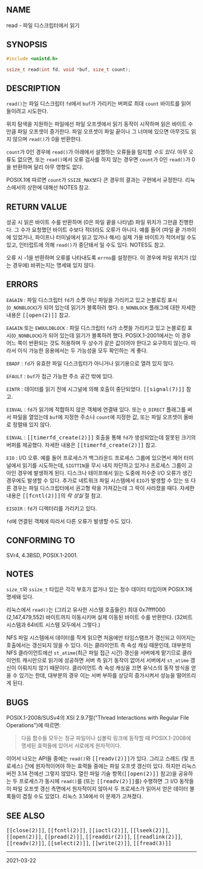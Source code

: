 ## NAME

read - 파일 디스크립터에서 읽기

## SYNOPSIS

```c
#include <unistd.h>

ssize_t read(int fd, void *buf, size_t count);
```

## DESCRIPTION

`read()`는 파일 디스크립터 `fd`에서 `buf`가 가리키는 버퍼로 최대 `count` 바이트를 읽어 들이려고 시도한다.

위치 탐색을 지원하는 파일에선 파일 오프셋에서 읽기 동작이 시작하며 읽은 바이트 수만큼 파일 오프셋이 증가한다. 파일 오프셋이 파일 끝이나 그 너머에 있으면 아무것도 읽지 않으며 `read()`가 0을 반환한다.

`count`가 0인 경우에 `read()`가 아래에서 설명하는 오류들을 탐지할 *수도 있다*. 아무 오류도 없으면, 또는 `read()`에서 오류 검사를 하지 않는 경우면 `count`가 0인 `read()`가 0을 반환하며 달리 아무 영향도 없다.

POSIX.1에 따르면 `count`가 `SSIZE_MAX`보다 큰 경우의 결과는 구현에서 규정한다. 리눅스에서의 상한에 대해선 NOTES 참고.

## RETURN VALUE

성공 시 읽은 바이트 수를 반환하며 (0은 파일 끝을 나타냄) 파일 위치가 그만큼 진행한다. 그 수가 요청했던 바이트 수보다 적더라도 오류가 아니다. 예를 들어 (파일 끝 가까이에 있었거나, 파이프나 터미널에서 읽고 있거나 해서) 실제 가용 바이트가 적어서일 수도 있고, 인터럽트에 의해 `read()`가 중단돼서 일 수도 있다. NOTES도 참고.

오류 시 -1을 반환하며 오류를 나타내도록 `errno`를 설정한다. 이 경우에 파일 위치가 (있는 경우에) 바뀌는지는 명세돼 있지 않다.

## ERRORS

`EAGAIN`
:   파일 디스크립터 `fd`가 소켓 아닌 파일을 가리키고 있고 논블로킹 표시(`O_NONBLOCK`)가 되어 있는데 읽기가 블록하려 했다. `O_NONBLOCK` 플래그에 대한 자세한 내용은 <tt>[[open(2)]]</tt> 참고.

`EAGAIN` 또는 `EWOULDBLOCK`
:   파일 디스크립터 `fd`가 소켓을 가리키고 있고 논블로킹 표시(`O_NONBLOCK`)가 되어 있는데 읽기가 블록하려 했다. POSIX.1-2001에서는 이 경우 어느 쪽이 반환되는 것도 허용하며 두 상수가 같은 값이어야 한다고 요구하지 않는다. 따라서 이식 가능한 응용에서는 두 가능성을 모두 확인하는 게 좋다.

`EBADF`
:   `fd`가 유효한 파일 디스크립터가 아니거나 읽기용으로 열려 있지 않다.

`EFAULT`
:   `buf`가 접근 가능한 주소 공간 밖에 있다.

`EINTR`
:   데이터를 읽기 전에 시그널에 의해 호출이 중단되었다. <tt>[[signal(7)]]</tt> 참고.

`EINVAL`
:   `fd`가 읽기에 적합하지 않은 객체에 연결돼 있다. 또는 `O_DIRECT` 플래그를 써서 파일을 열었는데 `buf`에 지정한 주소나 `count`에 지정한 값, 또는 파일 오프셋이 올바로 정렬돼 있지 않다.

`EINVAL`
:   <tt>[[timerfd_create(2)]]</tt> 호출을 통해 `fd`가 생성되었는데 잘못된 크기의 버퍼를 제공했다. 자세한 내용은 <tt>[[timerfd_create(2)]]</tt> 참고.

`EIO`
:   I/O 오류. 예를 들어 프로세스가 백그라운드 프로세스 그룹에 있으면서 제어 터미널에서 읽기를 시도하는데, `SIGTTIN`을 무시 내지 차단하고 있거나 프로세스 그룹이 고아인 경우에 발생하게 된다. 디스크나 테이프에서 읽는 도중에 저수준 I/O 오류가 생긴 경우에도 발생할 수 있다. 추가로 네트워크 파일 시스템에서 `EIO`가 발생할 수 있는 또 다른 경우는 파일 디스크립터에서 권고형 락을 가져갔는데 그 락이 사라졌을 때다. 자세한 내용은 <tt>[[fcntl(2)]]</tt>의 *락 상실* 절 참고.

`EISDIR`
:   `fd`가 디렉터리를 가리키고 있다.

`fd`에 연결된 객체에 따라서 다른 오류가 발생할 수도 있다.

## CONFORMING TO

SVr4, 4.3BSD, POSIX.1-2001.

## NOTES

`size_t`와 `ssize_t` 타입은 각각 부호가 없거나 있는 정수 데이터 타입이며 POSIX.1에 명세돼 있다.

리눅스에서 `read()`는 (그리고 유사한 시스템 호출들은) 최대 0x7ffff000 (2,147,479,552) 바이트까지 이동시키며 실제 이동된 바이트 수를 반환한다. (32비트 시스템과 64비트 시스템 모두에서 그렇다.)

NFS 파일 시스템에서 데이터를 작게 읽으면 처음에만 타임스탬프가 갱신되고 이어지는 호출에서는 갱신되지 않을 수 있다. 이는 클라이언트 측 속성 캐싱 때문인데, 대부분의 NFS 클라이언트에선 `st_atime`(최근 파일 접근 시간) 갱신을 서버에게 맡기므로 클라이언트 캐시만으로 읽기에 성공하면 서버 측 읽기 동작이 없어서 서버에서 `st_atime` 갱신이 이뤄지지 않기 때문이다. 클라이언트 측 속성 캐싱을 끄면 유닉스의 동작 방식을 얻을 수 있기는 한데, 대부분의 경우 이는 서버 부하를 상당히 증가시켜서 성능을 떨어뜨리게 된다.

## BUGS

POSIX.1-2008/SUSv4의 XSI 2.9.7절("Thread Interactions with Regular File Operations")에 따르면:

> 다음 함수들 모두는 정규 파일이나 심볼릭 링크에 동작할 때 POSIX.1-2008에 명세된 효력들에 있어서 서로에게 원자적이다.

이어서 나오는 API들 중에는 `read()`와 <tt>[[readv(2)]]</tt>가 있다. 그리고 스레드 (및 프로세스) 간에 원자적이어야 하는 효력들 중에는 파일 오프셋 갱신이 있다. 하지만 리눅스 버전 3.14 전에선 그렇지 않았다. 열린 파일 기술 항목(<tt>[[open(2)]]</tt> 참고)을 공유하는 두 프로세스가 동시에 `read()`를 (또는 <tt>[[readv(2)]]</tt>를) 수행하면 그 I/O 동작들이 파일 오프셋 갱신 측면에서 원자적이지 않아서 두 프로세스가 읽어서 얻은 데이터 블록들이 겹칠 수도 있었다. 리눅스 3.14에서 이 문제가 고쳐졌다.

## SEE ALSO

<tt>[[close(2)]]</tt>, <tt>[[fcntl(2)]]</tt>, <tt>[[ioctl(2)]]</tt>, <tt>[[lseek(2)]]</tt>, <tt>[[open(2)]]</tt>, <tt>[[pread(2)]]</tt>, <tt>[[readdir(2)]]</tt>, <tt>[[readlink(2)]]</tt>, <tt>[[readv(2)]]</tt>, <tt>[[select(2)]]</tt>, <tt>[[write(2)]]</tt>, <tt>[[fread(3)]]</tt>

----

2021-03-22
